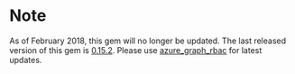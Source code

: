 Note
====
As of February 2018, this gem will no longer be updated. The last released version of this gem is [0.15.2](https://rubygems.org/gems/azure_mgmt_graph). Please use [azure_graph_rbac](https://rubygems.org/gems/azure_graph_rbac) for latest updates.